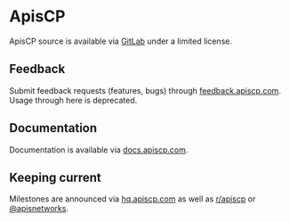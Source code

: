 # ApisCP

ApisCP source is available via [GitLab](https://gitlab.com/apisnetworks/apnscp) under a limited license.

## Feedback
Submit feedback requests (features, bugs) through [feedback.apiscp.com](https://feedback.apiscp.com). Usage through here is deprecated.

## Documentation
Documentation is available via [docs.apiscp.com](https://docs.apiscp.com).

## Keeping current
Milestones are announced via [hq.apiscp.com](https://hq.apiscp.com) as well as [r/apiscp](https://reddit.com/r/apiscp) or [@apisnetworks](https://twitter.com/apisnetworks).
